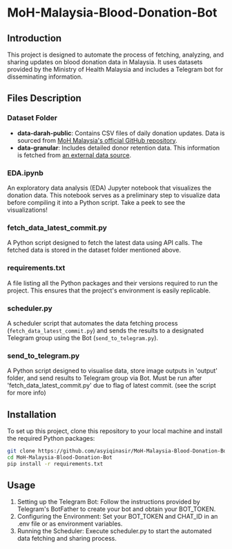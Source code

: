# MoH-Malaysia-Blood-Donation-Bot

## Introduction
This project is designed to automate the process of fetching, analyzing, and sharing updates on blood donation data in Malaysia. It uses datasets provided by the Ministry of Health Malaysia and includes a Telegram bot for disseminating information.

## Files Description

### Dataset Folder
- **data-darah-public**: Contains CSV files of daily donation updates. Data is sourced from [MoH Malaysia's official GitHub repository](https://github.com/MoH-Malaysia/data-darah-public).
- **data-granular**: Includes detailed donor retention data. This information is fetched from [an external data source](https://dub.sh/ds-data-granular).

### EDA.ipynb
An exploratory data analysis (EDA) Jupyter notebook that visualizes the donation data. This notebook serves as a preliminary step to visualize data before compiling it into a Python script. Take a peek to see the visualizations!

### fetch_data_latest_commit.py
A Python script designed to fetch the latest data using API calls. The fetched data is stored in the dataset folder mentioned above.

### requirements.txt
A file listing all the Python packages and their versions required to run the project. This ensures that the project's environment is easily replicable.

### scheduler.py
A scheduler script that automates the data fetching process (`fetch_data_latest_commit.py`) and sends the results to a designated Telegram group using the Bot (`send_to_telegram.py`).

### send_to_telegram.py
A Python script designed to visualise data, store image outputs in 'output' folder, and send results to Telegram group via Bot. Must be run after 'fetch_data_latest_commit.py' due to flag of latest commit. (see the script for more info)

## Installation

To set up this project, clone this repository to your local machine and install the required Python packages:

```bash
git clone https://github.com/asyiqinasir/MoH-Malaysia-Blood-Donation-Bot.git
cd MoH-Malaysia-Blood-Donation-Bot
pip install -r requirements.txt
```

## Usage
1. Setting up the Telegram Bot: Follow the instructions provided by Telegram's BotFather to create your bot and obtain your BOT_TOKEN.
2. Configuring the Environment: Set your BOT_TOKEN and CHAT_ID in an .env file or as environment variables.
3. Running the Scheduler: Execute scheduler.py to start the automated data fetching and sharing process.

